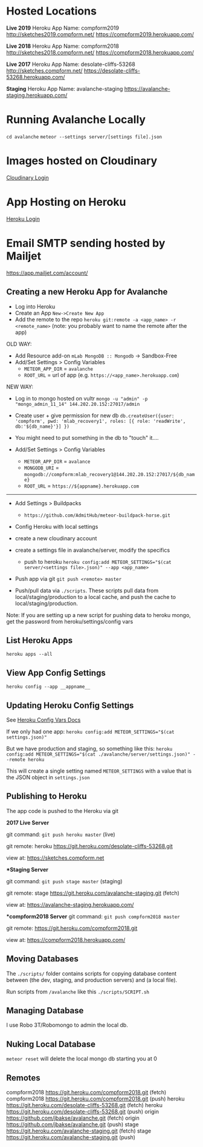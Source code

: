 # Hosted Locations

**Live 2019**
Heroku App Name: compform2019
http://sketches2019.compform.net/
https://compform2019.herokuapp.com/

**Live 2018**
Heroku App Name: compform2018
http://sketches2018.compform.net/
https://compform2018.herokuapp.com/

**Live 2017**
Heroku App Name: desolate-cliffs-53268
http://sketches.compform.net/
https://desolate-cliffs-53268.herokuapp.com/

**Staging**
Heroku App Name: avalanche-staging
https://avalanche-staging.herokuapp.com/

# Running Avalanche Locally

`cd avalanche`
`meteor --settings server/[settings file].json`

# Images hosted on Cloudinary

[Cloudinary Login](https://cloudinary.com/users/login)

# App Hosting on Heroku

[Heroku Login](https://dashboard.heroku.com)

# Email SMTP sending hosted by Mailjet

https://app.mailjet.com/account/

## Creating a new Heroku App for Avalanche

- Log into Heroku
- Create an App `New->Create New App`
- Add the remote to the repo `heroku git:remote -a <app_name> -r <remote_name>` (note: you probably want to name the remote after the app)

OLD WAY:

- Add Resource add-on `mLab MongoDB :: Mongodb` -> Sandbox-Free
- Add/Set Settings > Config Variables
  - `METEOR_APP_DIR` = `avalanche`
  - `ROOT_URL` = url of app (e.g. `https://<app_name>.herokuapp.com`)

NEW WAY:

- Log in to mongo hosted on vultr
  `mongo -u "admin" -p "mongo_admin_11_14" 144.202.20.152:27017/admin`

- Create user + give permission for new db
  `db.createUser({user: 'compform', pwd: 'mlab_recovery1', roles: [{ role: 'readWrite', db:'${db_name}'}] })`

- You might need to put something in the db to "touch" it....

- Add/Set Settings > Config Variables

  - `METEOR_APP_DIR` = `avalance`
  - `MONGODB_URI` = `mongodb://compform:mlab_recovery1@144.202.20.152:27017/${db_name}`
  - `ROOT_URL` = `https://${appname}.herokuapp.com`

---

- Add Settings > Buildpacks
  - `https://github.com/AdmitHub/meteor-buildpack-horse.git`
- Config Heroku with local settings

- create a new cloudinary account

- create a settings file in avalanche/server, modify the specifics

  - push to heroku `heroku config:add METEOR_SETTINGS="$(cat server/<settings file>.json)" --app <app_name>`

- Push app via git `git push <remote> master`
- Push/pull data via `./scripts`. These scripts pull data from local/staging/production to a local cache, and push the cache to local/staging/production.

Note: If you are setting up a new script for pushing data to heroku mongo, get the password from heroku/settings/config vars

## List Heroku Apps

`heroku apps --all`

## View App Config Settings

`heroku config --app __appname__`

## Updating Heroku Config Settings

See [Heroku Config Vars Docs](https://devcenter.heroku.com/articles/config-vars)

If we only had one app:
`heroku config:add METEOR_SETTINGS="$(cat settings.json)"`

But we have production and staging, so something like this:
`heroku config:add METEOR_SETTINGS="$(cat ./avalanche/server/settings.json)" --remote heroku`

This will create a single setting named `METEOR_SETTINGS` with a value that is the JSON object in `settings.json`

## Publishing to Heroku

The app code is pushed to the Heroku via git

**2017 Live Server**

git command:
`git push heroku master` (live)

git remote:
heroku https://git.heroku.com/desolate-cliffs-53268.git

view at:
https://sketches.compform.net

**\*Staging Server**

git command:
`git push stage master` (staging)

git remote:
stage https://git.heroku.com/avalanche-staging.git (fetch)

view at:
https://avalanche-staging.herokuapp.com/

**\*compform2018 Server**
git command:
`git push compform2018 master`

git remote:
https://git.heroku.com/compform2018.git

view at:
https://compform2018.herokuapp.com/

## Moving Databases

The `./scripts/` folder contains scripts for copying database content between (the dev, staging, and production servers) and (a local file).

Run scripts from `/avalanche` like this `./scripts/SCRIPT.sh`

## Managing Database

I use Robo 3T/Robomongo to admin the local db.

## Nuking Local Database

`meteor reset` will delete the local mongo db starting you at 0

## Remotes

compform2018 https://git.heroku.com/compform2018.git (fetch)
compform2018 https://git.heroku.com/compform2018.git (push)
heroku https://git.heroku.com/desolate-cliffs-53268.git (fetch)
heroku https://git.heroku.com/desolate-cliffs-53268.git (push)
origin https://github.com/jbakse/avalanche.git (fetch)
origin https://github.com/jbakse/avalanche.git (push)
stage https://git.heroku.com/avalanche-staging.git (fetch)
stage https://git.heroku.com/avalanche-staging.git (push)
